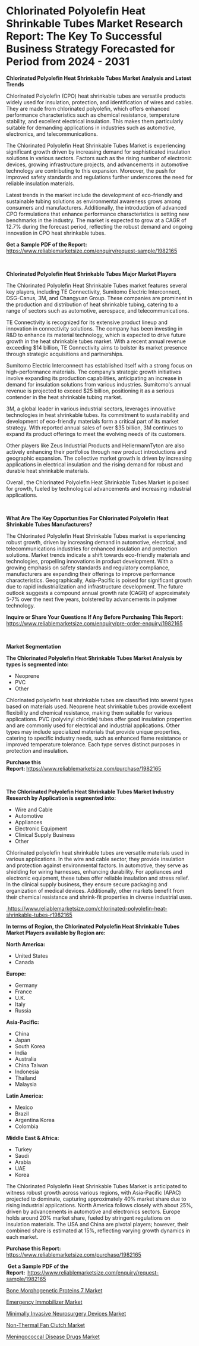 <p><h1>Chlorinated Polyolefin Heat Shrinkable Tubes Market Research Report: The Key To Successful Business Strategy Forecasted for Period from 2024 - 2031</h1></p><p><strong>Chlorinated Polyolefin Heat Shrinkable Tubes Market Analysis and Latest Trends</strong></p>
<p><p>Chlorinated Polyolefin (CPO) heat shrinkable tubes are versatile products widely used for insulation, protection, and identification of wires and cables. They are made from chlorinated polyolefin, which offers enhanced performance characteristics such as chemical resistance, temperature stability, and excellent electrical insulation. This makes them particularly suitable for demanding applications in industries such as automotive, electronics, and telecommunications.</p><p>The Chlorinated Polyolefin Heat Shrinkable Tubes Market is experiencing significant growth driven by increasing demand for sophisticated insulation solutions in various sectors. Factors such as the rising number of electronic devices, growing infrastructure projects, and advancements in automotive technology are contributing to this expansion. Moreover, the push for improved safety standards and regulations further underscores the need for reliable insulation materials.</p><p>Latest trends in the market include the development of eco-friendly and sustainable tubing solutions as environmental awareness grows among consumers and manufacturers. Additionally, the introduction of advanced CPO formulations that enhance performance characteristics is setting new benchmarks in the industry. The market is expected to grow at a CAGR of 12.7% during the forecast period, reflecting the robust demand and ongoing innovation in CPO heat shrinkable tubes.</p></p>
<p><strong>Get a Sample PDF of the Report:&nbsp;</strong> <a href="https://www.reliablemarketsize.com/enquiry/request-sample/1982165?utm_campaign=1590&utm_medium=2&utm_source=Github&utm_content=ia&utm_term=25102024&utm_id=chlorinated-polyolefin-heat-shrinkable-tubes">https://www.reliablemarketsize.com/enquiry/request-sample/1982165</a></p>
<p>&nbsp;</p>
<p><strong>Chlorinated Polyolefin Heat Shrinkable Tubes Major Market Players</strong></p>
<p><p>The Chlorinated Polyolefin Heat Shrinkable Tubes market features several key players, including TE Connectivity, Sumitomo Electric Interconnect, DSG-Canus, 3M, and Changyuan Group. These companies are prominent in the production and distribution of heat shrinkable tubing, catering to a range of sectors such as automotive, aerospace, and telecommunications.</p><p>TE Connectivity is recognized for its extensive product lineup and innovation in connectivity solutions. The company has been investing in R&D to enhance its material technology, which is expected to drive future growth in the heat shrinkable tubes market. With a recent annual revenue exceeding $14 billion, TE Connectivity aims to bolster its market presence through strategic acquisitions and partnerships.</p><p>Sumitomo Electric Interconnect has established itself with a strong focus on high-performance materials. The company’s strategic growth initiatives involve expanding its production capabilities, anticipating an increase in demand for insulation solutions from various industries. Sumitomo's annual revenue is projected to exceed $25 billion, positioning it as a serious contender in the heat shrinkable tubing market.</p><p>3M, a global leader in various industrial sectors, leverages innovative technologies in heat shrinkable tubes. Its commitment to sustainability and development of eco-friendly materials form a critical part of its market strategy. With reported annual sales of over $35 billion, 3M continues to expand its product offerings to meet the evolving needs of its customers.</p><p>Other players like Zeus Industrial Products and HellermannTyton are also actively enhancing their portfolios through new product introductions and geographic expansion. The collective market growth is driven by increasing applications in electrical insulation and the rising demand for robust and durable heat shrinkable materials.</p><p>Overall, the Chlorinated Polyolefin Heat Shrinkable Tubes Market is poised for growth, fueled by technological advancements and increasing industrial applications.</p></p>
<p>&nbsp;</p>
<p><strong>What Are The Key Opportunities For Chlorinated Polyolefin Heat Shrinkable Tubes Manufacturers?</strong></p>
<p><p>The Chlorinated Polyolefin Heat Shrinkable Tubes market is experiencing robust growth, driven by increasing demand in automotive, electrical, and telecommunications industries for enhanced insulation and protection solutions. Market trends indicate a shift towards eco-friendly materials and technologies, propelling innovations in product development. With a growing emphasis on safety standards and regulatory compliance, manufacturers are expanding their offerings to improve performance characteristics. Geographically, Asia-Pacific is poised for significant growth due to rapid industrialization and infrastructure development. The future outlook suggests a compound annual growth rate (CAGR) of approximately 5-7% over the next five years, bolstered by advancements in polymer technology.</p></p>
<p><strong>Inquire or Share Your Questions If Any Before Purchasing This Report:</strong> <a href="https://www.reliablemarketsize.com/enquiry/pre-order-enquiry/1982165?utm_campaign=1590&utm_medium=2&utm_source=Github&utm_content=ia&utm_term=25102024&utm_id=chlorinated-polyolefin-heat-shrinkable-tubes">https://www.reliablemarketsize.com/enquiry/pre-order-enquiry/1982165</a></p>
<p>&nbsp;</p>
<p><strong>Market Segmentation</strong></p>
<p><strong>The Chlorinated Polyolefin Heat Shrinkable Tubes Market Analysis by types is segmented into:</strong></p>
<p><ul><li>Neoprene</li><li>PVC</li><li>Other</li></ul></p>
<p><p>Chlorinated polyolefin heat shrinkable tubes are classified into several types based on materials used. Neoprene heat shrinkable tubes provide excellent flexibility and chemical resistance, making them suitable for various applications. PVC (polyvinyl chloride) tubes offer good insulation properties and are commonly used for electrical and industrial applications. Other types may include specialized materials that provide unique properties, catering to specific industry needs, such as enhanced flame resistance or improved temperature tolerance. Each type serves distinct purposes in protection and insulation.</p></p>
<p><strong>Purchase this Report:&nbsp;</strong><a href="https://www.reliablemarketsize.com/purchase/1982165?utm_campaign=1590&utm_medium=2&utm_source=Github&utm_content=ia&utm_term=25102024&utm_id=chlorinated-polyolefin-heat-shrinkable-tubes">https://www.reliablemarketsize.com/purchase/1982165</a></p>
<p>&nbsp;</p>
<p><strong>The Chlorinated Polyolefin Heat Shrinkable Tubes Market Industry Research by Application is segmented into:</strong></p>
<p><ul><li>Wire and Cable</li><li>Automotive</li><li>Appliances</li><li>Electronic Equipment</li><li>Clinical Supply Business</li><li>Other</li></ul></p>
<p><p>Chlorinated polyolefin heat shrinkable tubes are versatile materials used in various applications. In the wire and cable sector, they provide insulation and protection against environmental factors. In automotive, they serve as shielding for wiring harnesses, enhancing durability. For appliances and electronic equipment, these tubes offer reliable insulation and stress relief. In the clinical supply business, they ensure secure packaging and organization of medical devices. Additionally, other markets benefit from their chemical resistance and shrink-fit properties in diverse industrial uses.</p></p>
<p><a href="https://www.reliablemarketsize.com/chlorinated-polyolefin-heat-shrinkable-tubes-r1982165?utm_campaign=1590&utm_medium=2&utm_source=Github&utm_content=ia&utm_term=25102024&utm_id=chlorinated-polyolefin-heat-shrinkable-tubes">&nbsp;https://www.reliablemarketsize.com/chlorinated-polyolefin-heat-shrinkable-tubes-r1982165</a></p>
<p><strong>In terms of Region, the Chlorinated Polyolefin Heat Shrinkable Tubes Market Players available by Region are:</strong></p>
<p>
    <p> <strong> North America: </strong>
        <ul>
            <li>United States</li>
            <li>Canada</li>
        </ul>
        </p> 
    <p> <strong> Europe: </strong>
        <ul>
            <li>Germany</li>
            <li>France</li>
            <li>U.K.</li>
            <li>Italy</li>
            <li>Russia</li>
        </ul>
        </p> 
    <p> <strong> Asia-Pacific: </strong>
        <ul>
            <li>China</li>
            <li>Japan</li>
            <li>South Korea</li>
            <li>India</li>
            <li>Australia</li>
            <li>China Taiwan</li>
            <li>Indonesia</li>
            <li>Thailand</li>
            <li>Malaysia</li>
        </ul>
        </p> 
    <p> <strong> Latin America: </strong>
        <ul>
            <li>Mexico</li>
            <li>Brazil</li>
            <li>Argentina Korea</li>
            <li>Colombia</li>
        </ul>
        </p> 
    <p> <strong> Middle East & Africa: </strong>
        <ul>
            <li>Turkey</li>
            <li>Saudi</li>
            <li>Arabia</li>
            <li>UAE</li>
            <li>Korea</li>
        </ul>
    </p>
    </p>
<p><p>The Chlorinated Polyolefin Heat Shrinkable Tubes Market is anticipated to witness robust growth across various regions, with Asia-Pacific (APAC) projected to dominate, capturing approximately 40% market share due to rising industrial applications. North America follows closely with about 25%, driven by advancements in automotive and electronics sectors. Europe holds around 20% market share, fueled by stringent regulations on insulation materials. The USA and China are pivotal players; however, their combined share is estimated at 15%, reflecting varying growth dynamics in each market.</p></p>
<p><strong>Purchase this Report: </strong><a href="https://www.reliablemarketsize.com/purchase/1982165?utm_campaign=1590&utm_medium=2&utm_source=Github&utm_content=ia&utm_term=25102024&utm_id=chlorinated-polyolefin-heat-shrinkable-tubes">https://www.reliablemarketsize.com/purchase/1982165</a></p>
<p>&nbsp;<strong>Get a Sample PDF of the Report:&nbsp;&nbsp;</strong><a href="https://www.reliablemarketsize.com/enquiry/request-sample/1982165?utm_campaign=1590&utm_medium=2&utm_source=Github&utm_content=ia&utm_term=25102024&utm_id=chlorinated-polyolefin-heat-shrinkable-tubes">https://www.reliablemarketsize.com/enquiry/request-sample/1982165</a></p>
<p><strong></strong></p>
<p><p><a href="https://www.linkedin.com/pulse/bone-morphogenetic-proteins-7-market2024-2031-industry-insights-qfa7c?utm_campaign=1590&utm_medium=2&utm_source=Github&utm_content=ia&utm_term=25102024&utm_id=chlorinated-polyolefin-heat-shrinkable-tubes">Bone Morphogenetic Proteins 7 Market</a></p><p><a href="https://www.linkedin.com/pulse/global-emergency-immobilizer-market-trends-forecasts-strategic-wsacf?utm_campaign=1590&utm_medium=2&utm_source=Github&utm_content=ia&utm_term=25102024&utm_id=chlorinated-polyolefin-heat-shrinkable-tubes">Emergency Immobilizer Market</a></p><p><a href="https://www.linkedin.com/pulse/minimally-invasive-neurosurgery-devices-market-penetration-strategies-poeee?utm_campaign=1590&utm_medium=2&utm_source=Github&utm_content=ia&utm_term=25102024&utm_id=chlorinated-polyolefin-heat-shrinkable-tubes">Minimally Invasive Neurosurgery Devices Market</a></p><p><a href="https://github.com/NargisHussain75/Market-Research-Report-List-1/blob/main/non-thermal-fan-clutch-market.md?utm_campaign=1590&utm_medium=2&utm_source=Github&utm_content=ia&utm_term=25102024&utm_id=chlorinated-polyolefin-heat-shrinkable-tubes">Non-Thermal Fan Clutch Market</a></p><p><a href="https://www.linkedin.com/pulse/meningococcal-disease-drugs-momentum-charting-69-cagr-path-2024-2031-aymse?utm_campaign=1590&utm_medium=2&utm_source=Github&utm_content=ia&utm_term=25102024&utm_id=chlorinated-polyolefin-heat-shrinkable-tubes">Meningococcal Disease Drugs Market</a></p></p>